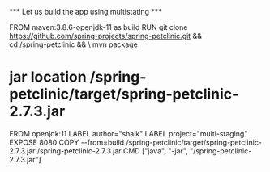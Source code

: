 
*** Let us build the app using multistating ***

FROM maven:3.8.6-openjdk-11 as build
RUN git clone https://github.com/spring-projects/spring-petclinic.git && \
 cd /spring-petclinic && \ 
 mvn package

# jar location /spring-petclinic/target/spring-petclinic-2.7.3.jar

FROM openjdk:11
LABEL author="shaik"
LABEL project="multi-staging"
EXPOSE 8080
COPY --from=build /spring-petclinic/target/spring-petclinic-2.7.3.jar /spring-petclinic-2.7.3.jar
CMD ["java", "-jar", "/spring-petclinic-2.7.3.jar"]